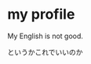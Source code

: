 <!DOCTYPE html>
<html lang="ja">
	<head>
		<meta charset="UTF-8">
		<link rel="stylesheet" href="README_style.css">
	</head>
	<body>
		<h1>my profile</h1>
		<p>My English is not good.</p>
		<p>というかこれでいいのか</p>
	</body>
</html>